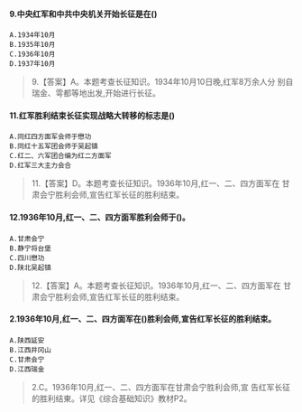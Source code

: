 #### 9.中央红军和中共中央机关开始长征是在()
    A.1934年10月
    B.1935年10月
    C.1936年10月
    D.1937年10月
>   9.【答案】A。本题考查长征知识。1934年10月10日晚,红军8万余人分
    别自瑞金、雩都等地出发,开始进行长征。

#### 11.红军胜利结束长征实现战略大转移的标志是()
    A.同红四方面军会师于懋功
    B.同红十五军团会师于吴起镇
    C.红二、六军团合编为红二方面军
    D.红军三大主力会合
>   11.【答案】D。本题考查长征知识。1936年10月,红一、二、四方面军在
甘肃会宁胜利会师,宣告红军长征的胜利结束。

#### 12.1936年10月,红一、二、四方面军胜利会师于()。
    A.甘肃会宁
    B.静宁将台堡
    C.四川懋功
    D.陕北吴起镇
>   12.【答案】A。本题考查长征知识。1936年10月,红一、二、四方面军在
    甘肃会宁胜利会师,宣告红军长征的胜利结束。
    
#### 2.1936年10月,红一、二、四方面军在()胜利会师,宣告红军长征的胜利结束。
    A.陕西延安
    B.江西井冈山
    C.甘肃会宁
    D.江西瑞金
>   2.C。1936年10月,红一、二、四方面军在甘肃会宁胜利会师,宣
告红军长征的胜利结東。详见《综合基础知识》教材P2。























    